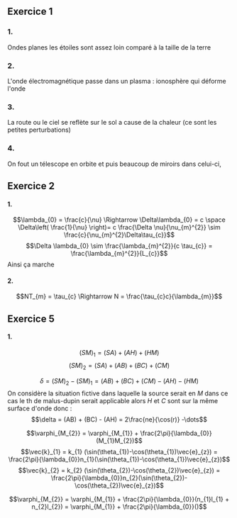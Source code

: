 ## Exercice 1
### 1.
Ondes planes les étoiles sont assez loin comparé à la taille de la terre

### 2.
L'onde électromagnétique passe dans un plasma : ionosphère qui déforme l'onde

### 3.
La route ou le ciel se reflète sur le sol a cause de la chaleur (ce sont les petites perturbations)

### 4.
On fout un télescope en orbite et puis beaucoup de miroirs dans celui-ci, 


## Exercice 2
#### 1.
$$\lambda_{0} = \frac{c}{\nu} \Rightarrow \Delta\lambda_{0} = c \space \Delta\left(  \frac{1}{\nu} \right)= c \frac{\Delta \nu}{\nu_{m}^{2}} \sim \frac{c}{\nu_{m}^{2}\Delta\tau_{c}}$$
$$\Delta \lambda_{0} \sim \frac{\lambda_{m}^{2}}{c \tau_{c}} = \frac{\lambda_{m}^{2}}{L_{c}}$$
Ainsi ça marche 

#### 2.
$$NT_{m} = \tau_{c} \Rightarrow N = \frac{\tau_{c}c}{\lambda_{m}}$$





## Exercice 5
#### 1.
$$(SM)_{1} = (SA) + (AH)+ (HM)$$
$$(SM)_{2} = (SA) + (AB) + (BC) + (CM)$$

$$\delta = (SM)_{2} - (SM)_{1} = (AB) + (BC) + (CM) - (AH) - (HM)$$
On considère la situation fictive dans laquelle la source serait en $M$ dans ce cas le th de malus-dupin serait applicable alors $H$ et $C$ sont sur la même surface d'onde donc : 
$$\delta = (AB) + (BC) - (AH) = 2\frac{ne}{\cos(r)} -\dots$$

$$\varphi_{M_{2}} =  \varphi_{M_{1}} +  \frac{2\pi}{\lambda_{0}}(M_{1}M_{2})$$
$$\vec{k}_{1} = k_{1} (\sin(\theta_{1})-\cos(\theta_{1})\vec{e}_{z}) = \frac{2\pi}{\lambda_{0}}n_{1}(\sin(\theta_{1})-\cos(\theta_{1})\vec{e}_{z})$$
$$\vec{k}_{2} = k_{2} (\sin(\theta_{2})-\cos(\theta_{2})\vec{e}_{z}) = \frac{2\pi}{\lambda_{0}}n_{2}(\sin(\theta_{2})-\cos(\theta_{2})\vec{e}_{z})$$

$$\varphi_{M_{2}} = \varphi_{M_{1}} + \frac{2\pi}{\lambda_{0}}(n_{1}l_{1} + n_{2}l_{2}) = \varphi_{M_{1}} + \frac{2\pi}{\lambda_{0}}()$$